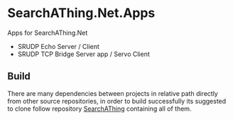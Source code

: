 # SearchAThing.Net.Apps

Apps for SearchAThing.Net
- SRUDP Echo Server / Client
- SRUDP TCP Bridge Server app / Servo Client

## Build

There are many dependencies between projects in relative path directly from other source repositories,
in order to build successfully its suggested to clone follow repository [SearchAThing](https://github.com/devel0/SearchAThing) containing all of them.
